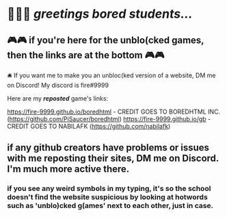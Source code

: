 # 👋👋👋 *greetings bored students...*

## 🎮🎮 if you're here for the **unblo(cked games**, then the **links are at the bottom** 🎮🎮



🛎️ If you want me to make you an unbloc(ked version of a website, DM me on Discord! My discord is  fire#9999

Here are my ***reposted*** game's links:

https://fire-9999.github.io/boredhtml - CREDIT GOES TO BOREDHTML INC. (https://github.com/PiSaucer/boredhtml)
https://fire-9999.github.io/gb - CREDIT GOES TO NABILAFK (https://github.com/nabilafk)

## if any github creators have problems or issues with me reposting their sites, DM me on Discord. I'm  much more active there.

### if you see any weird symbols in my typing, it's so the school doesn't find the website suspicious by looking at hotwords such as 'unblo)cked g(ames' next to each other, just in case.
